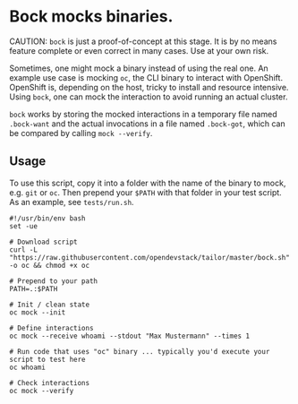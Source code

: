 # Bock mocks binaries.

CAUTION: `bock` is just a proof-of-concept at this stage. It is by no means feature complete or even correct in many cases. Use at your own risk.

Sometimes, one might mock a binary instead of using the real one.
An example use case is mocking `oc`, the CLI binary to interact with OpenShift.
OpenShift is, depending on the host, tricky to install and resource intensive.
Using `bock`, one can mock the interaction to avoid running an actual cluster.

`bock` works by storing the mocked interactions in a temporary file named
`.bock-want` and the actual invocations in a file named `.bock-got`, which can
be compared by calling `mock --verify`.

## Usage

To use this script, copy it into a folder with the name of the binary to mock,
e.g. `git` or `oc`. Then prepend your `$PATH` with that folder in your test
script. As an example, see `tests/run.sh`.

```
#!/usr/bin/env bash
set -ue

# Download script
curl -L "https://raw.githubusercontent.com/opendevstack/tailor/master/bock.sh" -o oc && chmod +x oc

# Prepend to your path
PATH=.:$PATH

# Init / clean state
oc mock --init

# Define interactions
oc mock --receive whoami --stdout "Max Mustermann" --times 1

# Run code that uses "oc" binary ... typically you'd execute your script to test here
oc whoami

# Check interactions
oc mock --verify
```
